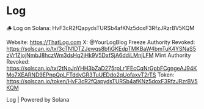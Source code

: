 # Log

🪵 Log on Solana: HvF3cR2fQapydsTURSb4afKNz5doxF3RfzJRzrBV5KQM

Website: https://ThatLog.com
X: @YourLogBlog
Freeze Authority Revoked: https://solscan.io/tx/3cTN1DTZJewqs8bfjGKEdpTMKBaW4bmTuK4YSNaS5zVr1ZjojNmbJ8hczWm3dsHq2jHk9V5DxfSjA6ddiLMnjLFM
Mint Authority Revoked: https://solscan.io/tx/2tNoJnYHH3bZaD275rpLr1FEcCqNrGpbFCgngeAJ94KMo7XEARND9EPnpQpLFTddyGR3TuUEDdo2qUofaxvT2rTS
Token: https://solscan.io/token/HvF3cR2fQapydsTURSb4afKNz5doxF3RfzJRzrBV5KQM


Log | Powered by Solana
